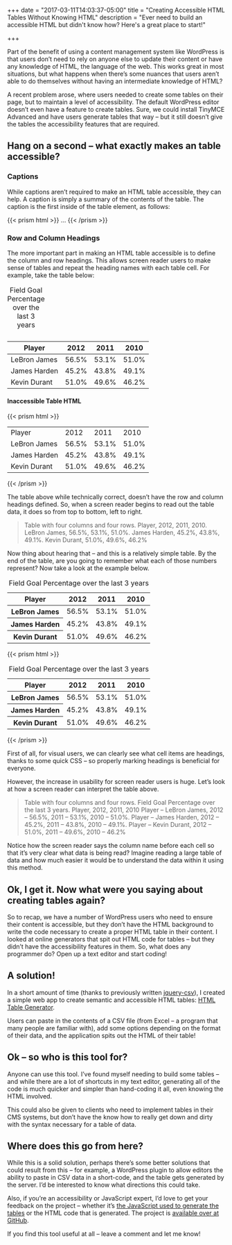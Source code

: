 +++
date = "2017-03-11T14:03:37-05:00"
title = "Creating Accessible HTML Tables Without Knowing HTML"
description = "Ever need to build an accessible HTML but didn't know how? Here's a great place to start!"

+++

Part of the benefit of using a content management system like WordPress is that users don’t need to rely on anyone else to update their content or have any knowledge of HTML, the language of the web. This works great in most situations, but what happens when there’s some nuances that users aren’t able to do themselves without having an intermediate knowledge of HTML?

<!--more-->

A recent problem arose, where users needed to create some tables on their page, but to maintain a level of accessibility. The default WordPress editor doesn’t even have a feature to create tables.  Sure, we could install TinyMCE Advanced and have users generate tables that way – but it still doesn’t give the tables the accessibility features that are required.

## Hang on a second – what exactly makes an table accessible?

### Captions

While captions aren’t required to make an HTML table accessible, they can help. A caption is simply a summary of the contents of the table. The caption is the first inside of the table element, as follows:

{{< prism html >}}<table>
    <caption>Field Goal Percentage over the last 3 years</caption>
    ...
{{< /prism >}}


### Row and Column Headings

The more important part in making an HTML table accessible is to define the column and row headings. This allows screen reader users to make sense of tables and repeat the heading names with each table cell. For example, take the table below:

|Player|2012|2011|2010|
|------|----|----|----|
|LeBron James|56.5%|53.1%|51.0%|
|James Harden|45.2%|43.8%|49.1%|
|Kevin Durant|51.0%|49.6%|46.2%|

#### Inaccessible Table HTML
{{< prism html >}}<table class="table">
    <tr>
      <td>Player</td><td>2012</td><td>2011</td><td>2010</td>
    </tr>
    <tr>
      <td>LeBron James</td><td>56.5%</td><td>53.1%</td><td>51.0%</td>
    </tr>
    <tr>
      <td>James Harden</td><td>45.2%</td><td>43.8%</td><td>49.1%</td>
    </tr>
    <tr>
      <td>Kevin Durant</td><td>51.0%</td><td>49.6%</td><td>46.2%</td>
    </tr>
  </table>
{{< /prism >}}

The table above while technically correct, doesn’t have the row and column headings defined. So, when a screen reader begins to read out the table data, it does so from top to bottom, left to right.

>Table with four columns and four rows. Player, 2012, 2011, 2010. LeBron James, 56.5%, 53.1%, 51.0%. James Harden, 45.2%, 43.8%, 49.1%. Kevin Durant, 51.0%, 49.6%, 46.2%

Now thing about hearing that – and this is a relatively simple table. By the end of the table, are you going to remember what each of those numbers represent? Now take a look at the example below.

<table class="table">
<caption>Field Goal Percentage over the last 3 years</caption>
<thead>
<tr>
<th scope="col">Player</th><th scope="col">2012</th><th scope="col">2011</th><th scope="col">2010</th>
</tr>
</thead>
<tbody>
<tr>
<th scope="row">LeBron James</th><td>56.5%</td><td>53.1%</td><td>51.0%</td>
</tr>
<tr>
<th scope="row">James Harden</th><td>45.2%</td><td>43.8%</td><td>49.1%</td>
</tr>
<tr>
<th scope="row">Kevin Durant</th><td>51.0%</td><td>49.6%</td><td>46.2%</td>
</tr>
</tbody>
</table>

{{< prism html >}}<table class="table">
    <caption>Field Goal Percentage over the last 3 years</caption>
    <thead>
      <tr>
        <th scope="col">Player</th><th scope="col">2012</th><th scope="col">2011</th><th scope="col">2010</th>
      </tr>
    </thead>
    <tbody>
      <tr>
        <th scope="row">LeBron James</th><td>56.5%</td><td>53.1%</td><td>51.0%</td>
      </tr>
      <tr>
        <th scope="row">James Harden</th><td>45.2%</td><td>43.8%</td><td>49.1%</td>
      </tr>
      <tr>
        <th scope="row">Kevin Durant</th><td>51.0%</td><td>49.6%</td><td>46.2%</td>
      </tr>
    </tbody>
  </table>
{{< /prism >}}

First of all, for visual users, we can clearly see what cell items are headings, thanks to some quick CSS – so properly marking headings is beneficial for everyone.

However, the increase in usability for screen reader users is huge. Let’s look at how a screen reader can interpret the table above.

> Table with four columns and four rows. Field Goal Percentage over the last 3 years. Player, 2012, 2011, 2010 Player – LeBron James, 2012 – 56.5%, 2011 – 53.1%, 2010 – 51.0%. Player – James Harden, 2012 – 45.2%, 2011 – 43.8%, 2010 – 49.1%. Player – Kevin Durant, 2012 – 51.0%, 2011 – 49.6%, 2010 – 46.2%

Notice how the screen reader says the column name before each cell so that it’s very clear what data is being read? Imagine reading a large table of data and how much easier it would be to understand the data within it using this method.

## Ok, I get it. Now what were you saying about creating tables again?

So to recap, we have a number of WordPress users who need to ensure their content is accessible, but they don’t have the HTML background to write the code necessary to create a proper HTML table in their content. I looked at online generators that spit out HTML code for tables – but they didn’t have the accessibility features in them. So, what does any programmer do? Open up a text editor and start coding!

## A solution!

In a short amount of time (thanks to previously written [jquery-csv](https://github.com/evanplaice/jquery-csv)), I created a simple web app to create semantic and accessible HTML tables: [HTML Table Generator](http://adamwills.github.io/csv-accessible-table/).

Users can paste in the contents of a CSV file (from Excel – a program that many people are familiar with), add some options depending on the format of their data, and the application spits out the HTML of their table!

## Ok – so who is this tool for?

Anyone can use this tool. I’ve found myself needing to build some tables – and while there are a lot of shortcuts in my text editor, generating all of the code is much quicker and simpler than hand-coding it all, even knowing the HTML involved.

This could also be given to clients who need to implement tables in their CMS systems, but don’t have the know how to really get down and dirty with the syntax necessary for a table of data.

## Where does this go from here?

While this is a solid solution, perhaps there’s some better solutions that could result from this – for example, a WordPress plugin to allow editors the ability to paste in CSV data in a short-code, and the table gets generated by the server. I’d be interested to know what directions this could take.

Also, if you’re an accessibility or JavaScript expert, I’d love to get your feedback on the project – whether it’s [the JavaScript used to generate the tables](https://github.com/AdamWills/csv-accessible-table/blob/master/assets/js/main.js) or the HTML code that is generated. The project is [available over at GitHub](https://github.com/AdamWills/csv-accessible-table/).

If you find this tool useful at all – leave a comment and let me know!




